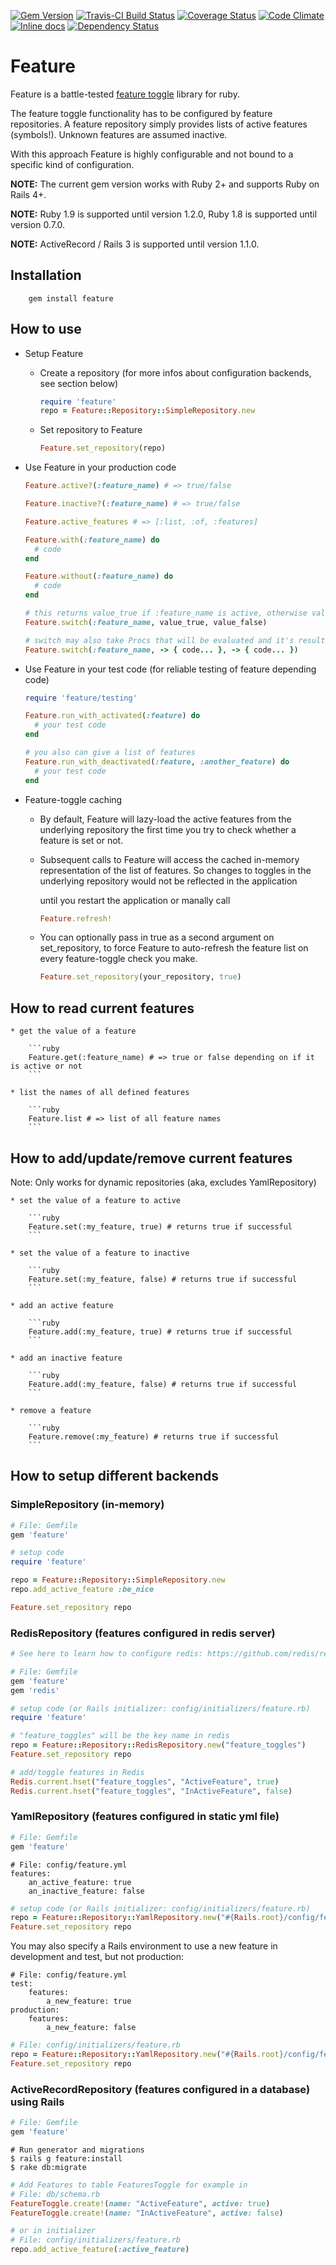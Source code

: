 [![Gem Version](https://badge.fury.io/rb/feature.svg)](https://rubygems.org/gems/feature)
[![Travis-CI Build Status](https://travis-ci.org/mgsnova/feature.svg)](https://travis-ci.org/mgsnova/feature)
[![Coverage Status](http://img.shields.io/coveralls/mgsnova/feature/master.svg)](https://coveralls.io/r/mgsnova/feature)
[![Code Climate](https://codeclimate.com/github/mgsnova/feature.svg)](https://codeclimate.com/github/mgsnova/feature)
[![Inline docs](http://inch-ci.org/github/mgsnova/feature.svg)](http://inch-ci.org/github/mgsnova/feature)
[![Dependency Status](https://gemnasium.com/mgsnova/feature.svg)](https://gemnasium.com/mgsnova/feature)

# Feature

Feature is a battle-tested [feature toggle](http://martinfowler.com/bliki/FeatureToggle.html) library for ruby.

The feature toggle functionality has to be configured by feature repositories. A feature repository simply provides lists of active features (symbols!). Unknown features are assumed inactive.

With this approach Feature is highly configurable and not bound to a specific kind of configuration.

**NOTE:** The current gem version works with Ruby 2+ and supports Ruby on Rails 4+.

**NOTE:** Ruby 1.9 is supported until version 1.2.0, Ruby 1.8 is supported until version 0.7.0.

**NOTE:** ActiveRecord / Rails 3 is supported until version 1.1.0.

## Installation

        gem install feature

## How to use

* Setup Feature
    * Create a repository (for more infos about configuration backends, see section below)
        ```ruby
        require 'feature'
        repo = Feature::Repository::SimpleRepository.new
        ```

    * Set repository to Feature
        ```ruby
        Feature.set_repository(repo)
        ```

* Use Feature in your production code
    ```ruby
    Feature.active?(:feature_name) # => true/false

    Feature.inactive?(:feature_name) # => true/false

    Feature.active_features # => [:list, :of, :features]

    Feature.with(:feature_name) do
      # code
    end

    Feature.without(:feature_name) do
      # code
    end

    # this returns value_true if :feature_name is active, otherwise value_false
    Feature.switch(:feature_name, value_true, value_false)

    # switch may also take Procs that will be evaluated and it's result returned.
    Feature.switch(:feature_name, -> { code... }, -> { code... })
    ```

* Use Feature in your test code (for reliable testing of feature depending code)
    ```ruby
    require 'feature/testing'

    Feature.run_with_activated(:feature) do
      # your test code
    end

    # you also can give a list of features
    Feature.run_with_deactivated(:feature, :another_feature) do
      # your test code
    end
    ```

* Feature-toggle caching

    * By default, Feature will lazy-load the active features from the
      underlying repository the first time you try to check whether a
      feature is set or not.

    * Subsequent calls to Feature will access the cached in-memory
      representation of the list of features. So changes to toggles in the
      underlying repository would not be reflected in the application

      until you restart the application or manally call
        ```ruby
        Feature.refresh!
        ```

    * You can optionally pass in true as a second argument on
      set_repository, to force Feature to auto-refresh the feature list
      on every feature-toggle check you make.

        ```ruby
        Feature.set_repository(your_repository, true)
        ```

## How to read current features

    * get the value of a feature

        ```ruby
        Feature.get(:feature_name) # => true or false depending on if it is active or not
        ```

    * list the names of all defined features

        ```ruby
        Feature.list # => list of all feature names
        ```

## How to add/update/remove current features
Note: Only works for dynamic repositories (aka, excludes YamlRepository)

    * set the value of a feature to active

        ```ruby
        Feature.set(:my_feature, true) # returns true if successful
        ```

    * set the value of a feature to inactive

        ```ruby
        Feature.set(:my_feature, false) # returns true if successful
        ```

    * add an active feature

        ```ruby
        Feature.add(:my_feature, true) # returns true if successful
        ```

    * add an inactive feature

        ```ruby
        Feature.add(:my_feature, false) # returns true if successful
        ```

    * remove a feature

        ```ruby
        Feature.remove(:my_feature) # returns true if successful
        ```


## How to setup different backends

### SimpleRepository (in-memory)
```ruby
# File: Gemfile
gem 'feature'
```

```ruby
# setup code
require 'feature'

repo = Feature::Repository::SimpleRepository.new
repo.add_active_feature :be_nice

Feature.set_repository repo
```

### RedisRepository (features configured in redis server)
```ruby
# See here to learn how to configure redis: https://github.com/redis/redis-rb

# File: Gemfile
gem 'feature'
gem 'redis'
```

```ruby
# setup code (or Rails initializer: config/initializers/feature.rb)
require 'feature'

# "feature_toggles" will be the key name in redis
repo = Feature::Repository::RedisRepository.new("feature_toggles")
Feature.set_repository repo

# add/toggle features in Redis
Redis.current.hset("feature_toggles", "ActiveFeature", true)
Redis.current.hset("feature_toggles", "InActiveFeature", false)
```

### YamlRepository (features configured in static yml file)
```ruby
# File: Gemfile
gem 'feature'
```

```
# File: config/feature.yml
features:
    an_active_feature: true
    an_inactive_feature: false
```

```ruby
# setup code (or Rails initializer: config/initializers/feature.rb)
repo = Feature::Repository::YamlRepository.new("#{Rails.root}/config/feature.yml")
Feature.set_repository repo
```

You may also specify a Rails environment to use a new feature in development and test, but not production:
```
# File: config/feature.yml
test:
    features:
        a_new_feature: true
production:
    features:
        a_new_feature: false
```

```ruby
# File: config/initializers/feature.rb
repo = Feature::Repository::YamlRepository.new("#{Rails.root}/config/feature.yml", Rails.env)
Feature.set_repository repo
```

### ActiveRecordRepository (features configured in a database) using Rails

```ruby
# File: Gemfile
gem 'feature'
```

```
# Run generator and migrations
$ rails g feature:install
$ rake db:migrate
```

```ruby
# Add Features to table FeaturesToggle for example in
# File: db/schema.rb
FeatureToggle.create!(name: "ActiveFeature", active: true)
FeatureToggle.create!(name: "InActiveFeature", active: false)

# or in initializer
# File: config/initializers/feature.rb
repo.add_active_feature(:active_feature)
```
